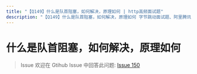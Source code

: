 ```yaml
---
title: "【Q149】什么是队首阻塞，如何解决，原理如何 | http高频面试题"
description: "【Q149】什么是队首阻塞，如何解决，原理如何 字节跳动面试题、阿里腾讯面试题、美团小米面试题。"
---
```


# 什么是队首阻塞，如何解决，原理如何

> Issue
> 欢迎在 Gtihub Issue 中回答此问题: [Issue 150](https://github.com/shfshanyue/Daily-Question/issues/150)
